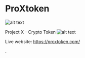 
# ProXtoken


![alt text](https://github.com/Benny902/ProXtoken/blob/main/media/projectXgifcut.gif?raw=true)


Project X - Crypto Token
![alt text](https://github.com/Benny902/ProXtoken/blob/main/media/prox55.png?raw=true)


Live website: https://proxtoken.com/

.

